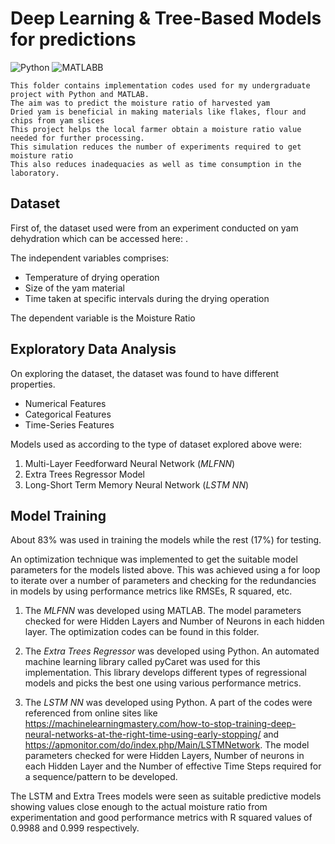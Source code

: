 # Deep Learning & Tree-Based Models for predictions

![Python](https://user-images.githubusercontent.com/67152646/136196370-2e4f88e4-6784-4ffe-8e49-ae94c3ef952d.PNG) ![MATLABB](https://user-images.githubusercontent.com/67152646/136196397-b68a3acf-6634-4189-873e-745cc6c8493e.JPG)

    This folder contains implementation codes used for my undergraduate project with Python and MATLAB. 
    The aim was to predict the moisture ratio of harvested yam 
    Dried yam is beneficial in making materials like flakes, flour and chips from yam slices 
    This project helps the local farmer obtain a moisture ratio value needed for further processing.
    This simulation reduces the number of experiments required to get moisture ratio 
    This also reduces inadequacies as well as time consumption in the laboratory.



## Dataset 

First of, the dataset used were from an experiment conducted on yam dehydration which can be accessed here: .
 
The independent variables comprises:
- Temperature of drying operation 
- Size of the yam material 
- Time taken at specific intervals during the drying operation

The dependent variable is the Moisture Ratio 



## Exploratory Data Analysis

On exploring the dataset, the dataset was found to have different properties. 
- Numerical Features
- Categorical Features 
- Time-Series Features

Models used as according to the type of dataset explored above were:
1. Multi-Layer Feedforward Neural Network (*MLFNN*)
2. Extra Trees Regressor Model
3. Long-Short Term Memory Neural Network (*LSTM NN*)



## Model Training

About 83% was used in training the models while the rest (17%) for testing.

An optimization technique was implemented to get the suitable model parameters for the models listed above. This was achieved using a for loop to iterate over a number of parameters and checking for the redundancies in models by using performance metrics like RMSEs, R squared, etc. 

1. The *MLFNN* was developed using MATLAB. The model parameters checked for were Hidden Layers and Number of Neurons in each hidden layer. The optimization codes can be found in this folder.

2. The *Extra Trees Regressor* was developed using Python. An automated machine learning library called pyCaret was used for this implementation. This library develops different types of regressional models and picks the best one using various performance metrics. 

3. The *LSTM NN* was developed using Python. A part of the codes were referenced from online sites like https://machinelearningmastery.com/how-to-stop-training-deep-neural-networks-at-the-right-time-using-early-stopping/ and https://apmonitor.com/do/index.php/Main/LSTMNetwork. The model parameters checked for were Hidden Layers, Number of neurons in each Hidden Layer and the Number of effective Time Steps required for a sequence/pattern to be developed.


The LSTM and Extra Trees models were seen as suitable predictive models showing values close enough to the actual moisture ratio from experimentation and good performance metrics with R squared values of 0.9988 and 0.999 respectively.

